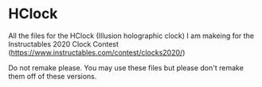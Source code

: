# HClock
All the files for the HClock (Illusion holographic clock) I am makeing for the
Instructables 2020 Clock Contest (https://www.instructables.com/contest/clocks2020/)

Do not remake please.
You may use these files but please don't remake them off of these versions.

